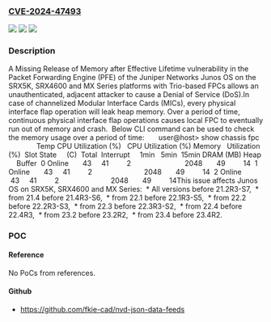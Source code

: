 ### [CVE-2024-47493](https://cve.mitre.org/cgi-bin/cvename.cgi?name=CVE-2024-47493)
![](https://img.shields.io/static/v1?label=Product&message=Junos%20OS&color=blue)
![](https://img.shields.io/static/v1?label=Version&message=0%3C%2021.2R3-S7%20&color=brighgreen)
![](https://img.shields.io/static/v1?label=Vulnerability&message=CWE-401%20Missing%20Release%20of%20Memory%20after%20Effective%20Lifetime&color=brighgreen)

### Description

A Missing Release of Memory after Effective Lifetime vulnerability in the Packet Forwarding Engine (PFE) of the Juniper Networks Junos OS on the SRX5K, SRX4600 and MX Series platforms with Trio-based FPCs allows an unauthenticated, adjacent attacker to cause a Denial of Service (DoS).In case of channelized Modular Interface Cards (MICs), every physical interface flap operation will leak heap memory. Over a period of time, continuous physical interface flap operations causes local FPC  to eventually run out of memory and crash.  Below CLI command can be used to check the memory usage over a period of time:  user@host> show chassis fpc                Temp  CPU Utilization (%)   CPU Utilization (%)  Memory   Utilization (%)  Slot State      (C)  Total  Interrupt      1min   5min  15min DRAM (MB) Heap     Buffer  0 Online       43     41         2                           2048       49         14  1 Online       43     41         2                          2048       49         14  2 Online       43     41         2                          2048       49         14This issue affects Junos OS on SRX5K, SRX4600 and MX Series:   *  All versions before 21.2R3-S7,   *  from 21.4 before 21.4R3-S6,   *  from 22.1 before 22.1R3-S5,   *  from 22.2 before 22.2R3-S3,   *  from 22.3 before 22.3R3-S2,   *  from 22.4 before 22.4R3,   *  from 23.2 before 23.2R2,   *  from 23.4 before 23.4R2.

### POC

#### Reference
No PoCs from references.

#### Github
- https://github.com/fkie-cad/nvd-json-data-feeds


